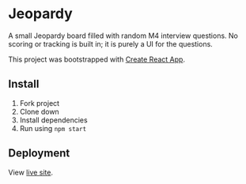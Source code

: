 # Jeopardy

A small Jeopardy board filled with random M4 interview questions. No scoring or tracking is built in; it is purely a UI for the questions.

This project was bootstrapped with [Create React App](https://github.com/facebook/create-react-app).

## Install

1. Fork project
1. Clone down
1. Install dependencies
1. Run using `npm start`

## Deployment

View [live site](https://turing-m4-jeopardy.netlify.app/).